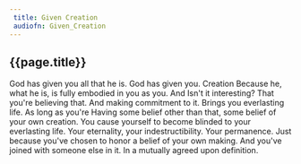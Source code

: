 ```yaml
---
 title: Given Creation
 audiofn: Given_Creation
---
```


## {{page.title}}

God has given you all that he is. God has given you. Creation Because
he, what he is, is fully embodied in you as you. And Isn't it
interesting? That you're believing that. And making commitment to it.
Brings you everlasting life. As long as you're Having some belief other
than that, some belief of your own creation. You cause yourself to
become blinded to your everlasting life. Your eternality, your
indestructibility. Your permanence. Just because you've chosen to honor
a belief of your own making. And you've joined with someone else in it.
In a mutually agreed upon definition.

